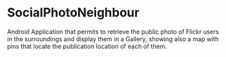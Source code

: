 # SocialPhotoNeighbour
Android Application that permits to retrieve the public photo of Flickr users in the surroundings and display them in a Gallery, showing also a map with pins that locate the publication location of each of them.

